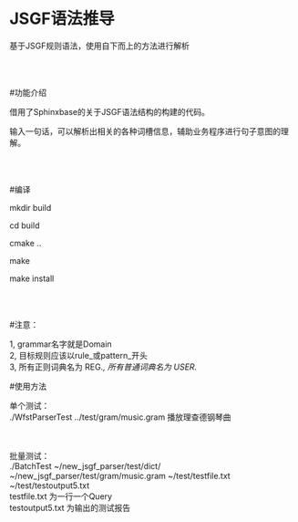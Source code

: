 JSGF语法推导
====

基于JSGF规则语法，使用自下而上的方法进行解析

<br><br>


#功能介绍


借用了Sphinxbase的关于JSGF语法结构的构建的代码。


输入一句话，可以解析出相关的各种词槽信息，辅助业务程序进行句子意图的理解。


<br><br>


#编译

mkdir build

cd build

cmake ..

make 

make install

<br><br>


#注意：

1, grammar名字就是Domain
<br>
2, 目标规则应该以rule_或pattern_开头
<br>
3, 所有正则词典名为 REG.*, 所有普通词典名为 USER.*
<br>


#使用方法

单个测试：
<br>
./WfstParserTest ../test/gram/music.gram  播放理查德钢琴曲
<br>
<br>
<br>

批量测试：
<br>
./BatchTest  ~/new_jsgf_parser/test/dict/  ~/new_jsgf_parser/test/gram/music.gram  ~/test/testfile.txt   ~/test/testoutput5.txt 
<br>
testfile.txt 为一行一个Query
<br>
testoutput5.txt 为输出的测试报告
<br>


